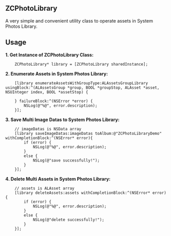 ## ZCPhotoLibrary

A very simple and convenient utility class to operate assets in System Photos Library.

## Usage

**1. Get Instance of ZCPhotoLibrary Class:**

        ZCPhotoLibrary* library = [ZCPhotoLibrary sharedInstance];

**2. Enumerate Assets in System Photos Library:**  

        [library enumerateAssetsWithGroupType:ALAssetsGroupLibrary usingBlock:^(ALAssetsGroup *group, BOOL *groupStop, ALAsset *asset, NSUInteger index, BOOL *assetStop) {
        
        } failureBlock:^(NSError *error) {
            NSLog(@"%@", error.description);
        }];

**3. Save Multi Image Datas to System Photos Library:**  

        // imageDatas is NSData array
        [library saveImageDatas:imageDatas toAlbum:@"ZCPhotoLibraryDemo" withCompletionBlock:^(NSError* error){
            if (error) {
                NSLog(@"%@", error.description);
            }
            else {
                NSLog(@"save successfully!");
            }
        }];

**4. Delete Multi Assets in System Photos Library:**  

        // assets is ALAsset array
        [library deleteAssets:assets withCompletionBlock:^(NSError* error) {
            if (error) {
                NSLog(@"%@", error.description);
            }
            else {
                NSLog(@"delete successfully!");
            }
        }];

